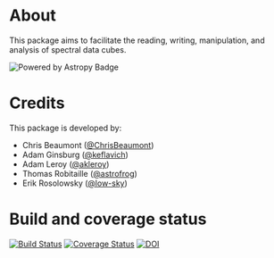 About
=====

This package aims to facilitate the reading, writing, manipulation, and
analysis of spectral data cubes.

![Powered by Astropy Badge](http://img.shields.io/badge/powered%20by-AstroPy-orange.svg?style=flat)

Credits
=======

This package is developed by:

* Chris Beaumont ([@ChrisBeaumont](http://github.com/ChrisBeaumont))
* Adam Ginsburg ([@keflavich](http://github.com/keflavich))
* Adam Leroy ([@akleroy](http://github.com/akleroy))
* Thomas Robitaille ([@astrofrog](http://github.com/astrofrog))
* Erik Rosolowsky ([@low-sky](http://github.com/low-sky))

Build and coverage status
=========================

[![Build Status](https://travis-ci.org/radio-astro-tools/spectral-cube.png?branch=master)](https://travis-ci.org/radio-astro-tools/spectral-cube)
[![Coverage Status](https://coveralls.io/repos/radio-astro-tools/spectral-cube/badge.svg?branch=master)](https://coveralls.io/r/radio-astro-tools/spectral-cube?branch=master)
[![DOI](https://zenodo.org/badge/doi/10.5281/zenodo.11485.png)](http://dx.doi.org/10.5281/zenodo.11485)

